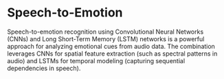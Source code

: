 # Speech-to-Emotion
Speech-to-emotion recognition using Convolutional Neural Networks (CNNs) and Long Short-Term Memory (LSTM) networks is a powerful approach for analyzing emotional cues from audio data. The combination leverages CNNs for spatial feature extraction (such as spectral patterns in audio) and LSTMs for temporal modeling (capturing sequential dependencies in speech).
